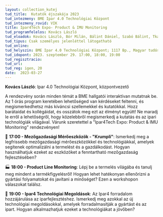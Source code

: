 ```yaml
---
layout: collection_kutej
tud_title:  Kutatók éjszakája 2023
tud_intezmeny: BME Ipar 4.0 Technológiai Központ
tud_intezmeny_rovid: VIK
title: Ipar4Tech Expo- Product & IMU Monitoring
tud_programfelelos: Kovács László
tud_eloadok: Kovács László, Bór Milán, Bálint Dániel, Szabó Bálint, Tkalcec Péter, Kovács Mátyás Márton, Juhász Botond Péter, Jákói Sándor, Császi Sándor
tud_tipus: Csak személyes jelenléttel látogatható
tud_online: 
tud_helyszin: BME Ipar 4.0 Technológiai Központ; 1117 Bp., Magyar tudósok körútja 2., I. épület, Fsz.017
tud_idopont: 2023. szeptember 29. 17:00, 18:00, 19:00
tud_regisztracio: 
tud_url: 
tud_reg: igen, 20
date:  2023-03-27
---
```


**Kovács László**: Ipar 4.0 Technológiai Központ, központvezető

A rendezvény során minden témát a BME hallgatói interaktívan mutatnak be. Az 1 órás program keretében lehetőséged van kérdéseket feltenni, és megismerkedhetsz más kíváncsi szellemekkel és kutatókkal. 
Hozz barátaidat és kollégáidat, és osszátok meg ezt az élményt együtt!
Ne maradj le erről a lehetőségről, hogy közelebbről megismerkedj a kutatás és az ipari technológiák világával. Várunk szeretettel a "Ipar4Tech Expo: Product & IMU Monitoring" rendezvényen!  


🌾 **17:00 - Mezőgazdasági Mérőeszközök - "Krumpli"**:
Ismerkedj meg a legfrissebb mezőgazdasági mérőeszközökkel és technológiákkal, amelyek segítenek optimalizálni a termelést és a gazdálkodást. Hogyan használhatjuk ezeket az eszközöket a fenntartható mezőgazdaság fejlesztésében?

🏭 **18:00 - Product Line Monitoring**:
Lépj be a termelés világába és tanulj meg mindent a termékfigyelésről! Hogyan lehet hatékonyan ellenőrizni a gyártási folyamatokat és javítani a minőséget? Ezen a workshopon válaszokat találsz.

🔧 **19:00 - Ipar4 Technológiai Megoldások**:
Az Ipar4 forradalom hozzájárulása az iparfejlesztéshez. Ismerkedj meg azokkal az új technológiai megoldásokkal, amelyek forradalmasítják a gyártást és az ipart. Hogyan alkalmazhatjuk ezeket a technológiákat a jövőben?

